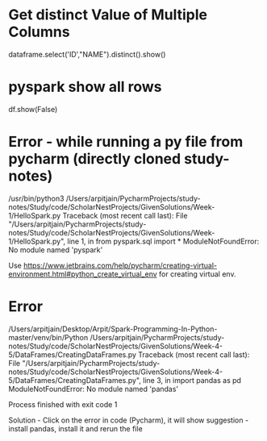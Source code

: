 # Get distinct Value of Multiple Columns
dataframe.select('ID',"NAME").distinct().show()

# pyspark show all rows
df.show(False)

# Error - while running a py file from pycharm (directly cloned study-notes)
/usr/bin/python3 /Users/arpitjain/PycharmProjects/study-notes/Study/code/ScholarNestProjects/GivenSolutions/Week-1/HelloSpark.py
Traceback (most recent call last):
  File "/Users/arpitjain/PycharmProjects/study-notes/Study/code/ScholarNestProjects/GivenSolutions/Week-1/HelloSpark.py", line 1, in <module>
    from pyspark.sql import *
ModuleNotFoundError: No module named 'pyspark'
  
Use https://www.jetbrains.com/help/pycharm/creating-virtual-environment.html#python_create_virtual_env for creating virtual env.

  # Error
  /Users/arpitjain/Desktop/Arpit/Spark-Programming-In-Python-master/venv/bin/Python /Users/arpitjain/PycharmProjects/study-notes/Study/code/ScholarNestProjects/GivenSolutions/Week-4-5/DataFrames/CreatingDataFrames.py
Traceback (most recent call last):
  File "/Users/arpitjain/PycharmProjects/study-notes/Study/code/ScholarNestProjects/GivenSolutions/Week-4-5/DataFrames/CreatingDataFrames.py", line 3, in <module>
    import pandas as pd
ModuleNotFoundError: No module named 'pandas'

Process finished with exit code 1

  
Solution - Click on the error in code (Pycharm), it will show suggestion - install pandas, install it and rerun the file

